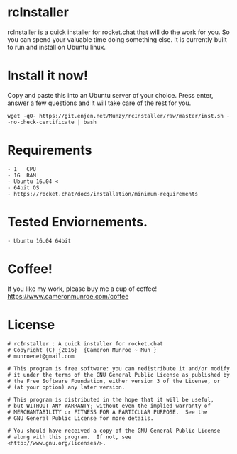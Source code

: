 # rcInstaller

rcInstaller is a quick installer for rocket.chat that will do the work for you.
So you can spend your valuable time doing something else. It is currently built
to run and install on Ubuntu linux. 

# Install it now!

Copy and paste this into an Ubuntu server of your choice. Press enter, answer a
few questions and it will take care of the rest for you.

```
wget -qO- https://git.enjen.net/Munzy/rcInstaller/raw/master/inst.sh --no-check-certificate | bash
```

# Requirements

    - 1   CPU
    - 1G  RAM
    - Ubuntu 16.04 <
    - 64bit OS
    - https://rocket.chat/docs/installation/minimum-requirements
    
# Tested Enviornements.
    - Ubuntu 16.04 64bit
    

    
# Coffee!
If you like my work, please buy me a cup of coffee! 
https://www.cameronmunroe.com/coffee


# License


    # rcInstaller : A quick installer for rocket.chat
    # Copyright (C) {2016}  {Cameron Munroe ~ Mun }
	# munroenet@gmail.com 

    # This program is free software: you can redistribute it and/or modify
    # it under the terms of the GNU General Public License as published by
    # the Free Software Foundation, either version 3 of the License, or
    # (at your option) any later version.

    # This program is distributed in the hope that it will be useful,
    # but WITHOUT ANY WARRANTY; without even the implied warranty of
    # MERCHANTABILITY or FITNESS FOR A PARTICULAR PURPOSE.  See the
    # GNU General Public License for more details.

    # You should have received a copy of the GNU General Public License
    # along with this program.  If not, see <http://www.gnu.org/licenses/>.